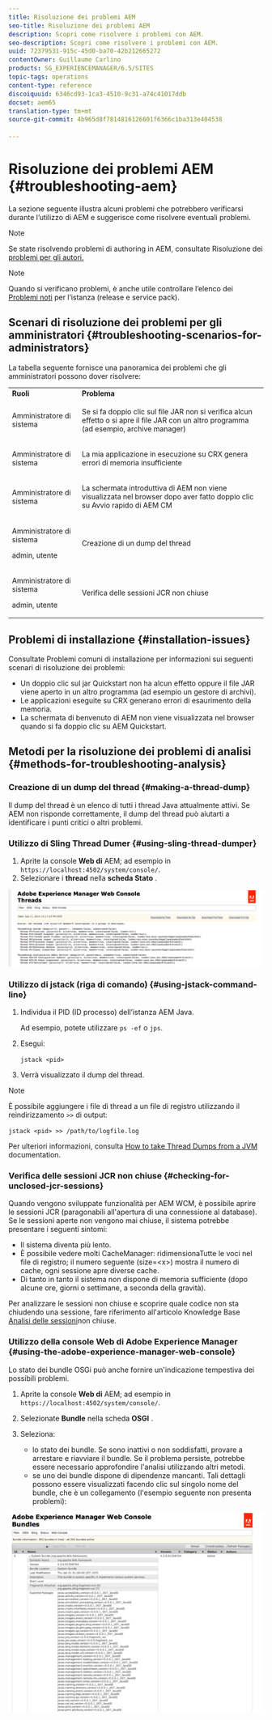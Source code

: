 ```yaml
---
title: Risoluzione dei problemi AEM
seo-title: Risoluzione dei problemi AEM
description: Scopri come risolvere i problemi con AEM.
seo-description: Scopri come risolvere i problemi con AEM.
uuid: 72379531-915c-45d0-ba70-42b212665272
contentOwner: Guillaume Carlino
products: SG_EXPERIENCEMANAGER/6.5/SITES
topic-tags: operations
content-type: reference
discoiquuid: 6346cd93-1ca3-4510-9c31-a74c41017ddb
docset: aem65
translation-type: tm+mt
source-git-commit: 4b965d8f7814816126601f6366c1ba313e404538

---
```



# Risoluzione dei problemi AEM {#troubleshooting-aem}

La sezione seguente illustra alcuni problemi che potrebbero verificarsi durante l’utilizzo di AEM e suggerisce come risolvere eventuali problemi.

>[!NOTE]
>
>Se state risolvendo problemi di authoring in AEM, consultate Risoluzione dei [problemi per gli autori.](/help/sites-authoring/troubleshooting.md)

>[!NOTE]
>
>Quando si verificano problemi, è anche utile controllare l’elenco dei [Problemi noti](/help/release-notes/known-issues.md) per l’istanza (release e service pack).

## Scenari di risoluzione dei problemi per gli amministratori {#troubleshooting-scenarios-for-administrators}

La tabella seguente fornisce una panoramica dei problemi che gli amministratori possono dover risolvere:

<table>
 <tbody>
  <tr>
   <td><strong>Ruoli</strong></td>
   <td><strong>Problema </strong></td>
  </tr>
  <tr>
   <td>Amministratore di sistema</td>
   <td><p>Se si fa doppio clic sul file JAR non si verifica alcun effetto o si apre il file JAR con un altro programma (ad esempio, archive manager)</p> </td>
  </tr>
  <tr>
   <td><p>Amministratore di sistema</p> </td>
   <td><p>La mia applicazione in esecuzione su CRX genera errori di memoria insufficiente</p> </td>
  </tr>
  <tr>
   <td><p>Amministratore di sistema</p> </td>
   <td><p>La schermata introduttiva di AEM non viene visualizzata nel browser dopo aver fatto doppio clic su Avvio rapido di AEM CM</p> </td>
  </tr>
  <tr>
   <td><p>Amministratore di sistema</p> <p>admin, utente</p> </td>
   <td><p>Creazione di un dump del thread</p> </td>
  </tr>
  <tr>
   <td><p>Amministratore di sistema</p> <p>admin, utente</p> </td>
   <td><p>Verifica delle sessioni JCR non chiuse</p> </td>
  </tr>
 </tbody>
</table>

## Problemi di installazione {#installation-issues}

Consultate Problemi [](/help/sites-deploying/troubleshooting.md#common-installation-issues) comuni di installazione per informazioni sui seguenti scenari di risoluzione dei problemi:

* Un doppio clic sul jar Quickstart non ha alcun effetto oppure il file JAR viene aperto in un altro programma (ad esempio un gestore di archivi).
* Le applicazioni eseguite su CRX generano errori di esaurimento della memoria.
* La schermata di benvenuto di AEM non viene visualizzata nel browser quando si fa doppio clic su AEM Quickstart.

## Metodi per la risoluzione dei problemi di analisi {#methods-for-troubleshooting-analysis}

### Creazione di un dump del thread {#making-a-thread-dump}

Il dump del thread è un elenco di tutti i thread Java attualmente attivi. Se AEM non risponde correttamente, il dump del thread può aiutarti a identificare i punti critici o altri problemi.

### Utilizzo di Sling Thread Dumer {#using-sling-thread-dumper}

1. Aprite la console **Web di** AEM; ad esempio in `https://localhost:4502/system/console/`.
1. Selezionare i **thread** nella **scheda Stato** .

![screen_shot_2012-02-13at43925pm](assets/screen_shot_2012-02-13at43925pm.png)

### Utilizzo di jstack (riga di comando) {#using-jstack-command-line}

1. Individua il PID (ID processo) dell’istanza AEM Java.

   Ad esempio, potete utilizzare `ps -ef` o `jps`.

1. Esegui:

   `jstack <pid>`

1. Verrà visualizzato il dump del thread.

>[!NOTE]
>
>È possibile aggiungere i file di thread a un file di registro utilizzando il reindirizzamento `>>` di output:
>
>`jstack <pid> >> /path/to/logfile.log`

Per ulteriori informazioni, consulta [How to take Thread Dumps from a JVM](https://helpx.adobe.com/cq/kb/TakeThreadDump.html) documentation.

### Verifica delle sessioni JCR non chiuse {#checking-for-unclosed-jcr-sessions}

Quando vengono sviluppate funzionalità per AEM WCM, è possibile aprire le sessioni JCR (paragonabili all&#39;apertura di una connessione al database). Se le sessioni aperte non vengono mai chiuse, il sistema potrebbe presentare i seguenti sintomi:

* Il sistema diventa più lento.
* È possibile vedere molti CacheManager: ridimensionaTutte le voci nel file di registro; il numero seguente (size=&lt;x>) mostra il numero di cache, ogni sessione apre diverse cache.
* Di tanto in tanto il sistema non dispone di memoria sufficiente (dopo alcune ore, giorni o settimane, a seconda della gravità).

Per analizzare le sessioni non chiuse e scoprire quale codice non sta chiudendo una sessione, fare riferimento all&#39;articolo Knowledge Base [Analisi delle sessioni](https://helpx.adobe.com/crx/kb/AnalyzeUnclosedSessions.html)non chiuse.

### Utilizzo della console Web di Adobe Experience Manager {#using-the-adobe-experience-manager-web-console}

Lo stato dei bundle OSGi può anche fornire un&#39;indicazione tempestiva dei possibili problemi.

1. Aprite la console **Web di** AEM; ad esempio in `https://localhost:4502/system/console/`.
1. Selezionate **Bundle** nella scheda **OSGI** .
1. Seleziona:

   * lo stato dei bundle. Se sono inattivi o non soddisfatti, provare a arrestare e riavviare il bundle. Se il problema persiste, potrebbe essere necessario approfondire l&#39;analisi utilizzando altri metodi.
   * se uno dei bundle dispone di dipendenze mancanti. Tali dettagli possono essere visualizzati facendo clic sul singolo nome del bundle, che è un collegamento (l&#39;esempio seguente non presenta problemi):

![screen_shot_2012-02-13at44706pm](assets/screen_shot_2012-02-13at44706pm.png)

